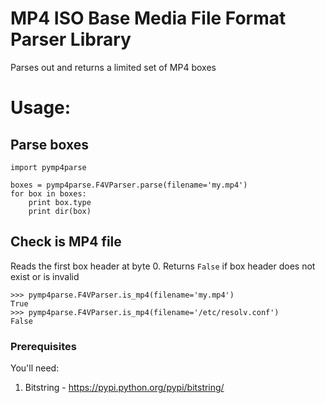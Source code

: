 # MP4 ISO Base Media File Format Parser Library

Parses out and returns a limited set of MP4 boxes

# Usage:

## Parse boxes

    import pymp4parse
    
    boxes = pymp4parse.F4VParser.parse(filename='my.mp4')
    for box in boxes:
        print box.type
        print dir(box)

## Check is MP4 file
Reads the first box header at byte 0. Returns `False` if box header does not exist or is invalid  

    >>> pymp4parse.F4VParser.is_mp4(filename='my.mp4')
    True
    >>> pymp4parse.F4VParser.is_mp4(filename='/etc/resolv.conf')
    False


### Prerequisites
You'll need:

1. Bitstring - https://pypi.python.org/pypi/bitstring/
